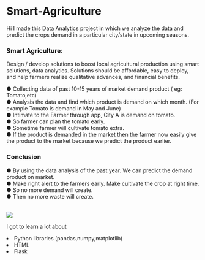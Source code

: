 # Smart-Agriculture
Hi I made this Data Analytics project in which we analyze the data and predict the crops demand in a particular city/state in upcoming seasons.<br>
<h3>Smart Agriculture:</h3>
Design / develop solutions to boost local agricultural production using smart solutions, data analytics. Solutions should be affordable, easy to deploy, and help farmers realize qualitative advances, and financial benefits.<br>

● Collecting data of past 10-15 years of market demand product ( eg: Tomato,etc)<br>
● Analysis the data and find which product is demand on which month. (For example Tomato is demand in May and June)<br>
● Intimate to the Farmer through app, City A is demand on tomato.<br>
● So farmer can plan the tomato early.<br>
● Sometime farmer will cultivate tomato extra.<br>
● If the product is demanded in the market then the farmer now easily give the product to the market because we predict the product earlier.<br>

<h3>Conclusion</h3>
● By using the data analysis of the past year. We can predict the demand product on market.<br>
● Make right alert to the farmers early. Make cultivate the crop at right time.<br>
● So no more demand will create.<br>
● Then no more waste will create.<br><br>

<img src="https://analyticsinsight.b-cdn.net/wp-content/uploads/2020/10/Agriculture.jpg"><br>

I got to learn a lot about<br>
<li>Python libraries (pandas,numpy,matplotlib)
<li>HTML
<li>Flask
  

